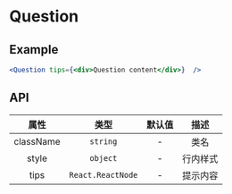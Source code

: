 # Question

## Example

```jsx
<Question tips={<div>Question content</div>}  />
```

## API

|   属性    |       类型        | 默认值 |   描述   |
|:---------:|:-----------------:|:------:|:--------:|
| className |     `string`      |   -    |   类名   |
|   style   |     `object`      |   -    | 行内样式 |
|   tips    | `React.ReactNode` |   -    | 提示内容 |
